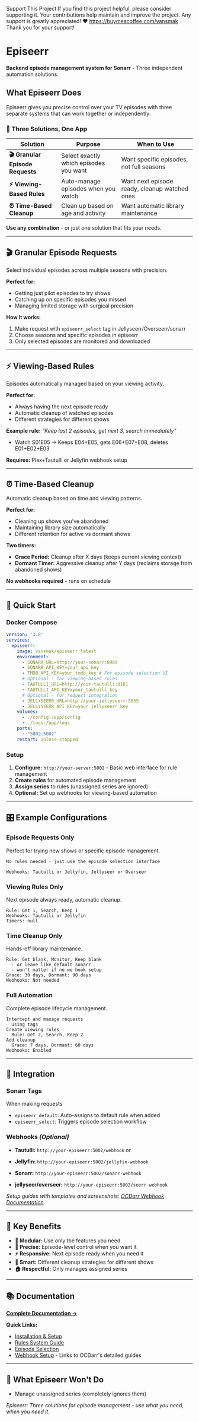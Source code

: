 
Support This Project If you find this project helpful, please consider supporting it. Your contributions help maintain and improve the project. Any support is greatly appreciated! ❤️ https://buymeacoffee.com/vansmak Thank you for your support!

# Episeerr

**Backend episode management system for Sonarr** - Three independent automation solutions.

## What Episeerr Does

Episeerr gives you precise control over your TV episodes with three separate systems that can work together or independently:

### 🎯 **Three Solutions, One App**

| Solution | Purpose | When to Use |
|----------|---------|-------------|
| **🎬 Granular Episode Requests** | Select exactly which episodes you want | Want specific episodes, not full seasons |
| **⚡ Viewing-Based Rules** | Auto-manage episodes when you watch | Want next episode ready, cleanup watched ones |
| **⏰ Time-Based Cleanup** | Clean up based on age and activity | Want automatic library maintenance |

**Use any combination** - or just one solution that fits your needs.

---

## 🎬 Granular Episode Requests

Select individual episodes across multiple seasons with precision.

**Perfect for:**
- Getting just pilot episodes to try shows
- Catching up on specific episodes you missed
- Managing limited storage with surgical precision

**How it works:**
1.  Make request with `episeerr_select` tag in Jellyseerr/Overseerr/sonarr 
2. Choose seasons and specific episodes in episeerr 
3. Only selected episodes are monitored and downloaded

---

## ⚡ Viewing-Based Rules

Episodes automatically managed based on your viewing activity.

**Perfect for:**
- Always having the next episode ready
- Automatic cleanup of watched episodes
- Different strategies for different shows

**Example rule:** *"Keep last 2 episodes, get next 3, search immediately"*
- Watch S01E05 → Keeps E04+E05, gets E06+E07+E08, deletes E01+E02+E03

**Requires:** Plex+Tautulli or Jellyfin webhook setup

---

## ⏰ Time-Based Cleanup

Automatic cleanup based on time and viewing patterns.

**Perfect for:**
- Cleaning up shows you've abandoned
- Maintaining library size automatically
- Different retention for active vs dormant shows

**Two timers:**
- **Grace Period:** Cleanup after X days (keeps current viewing context)
- **Dormant Timer:** Aggressive cleanup after Y days (reclaims storage from abandoned shows)

**No webhooks required** - runs on schedule

---

## 🚀 Quick Start

### Docker Compose
```yaml
version: '3.8'
services:
  episeerr:
    image: vansmak/episeerr:latest
    environment:
      - SONARR_URL=http://your-sonarr:8989
      - SONARR_API_KEY=your_api_key
      - TMDB_API_KEY=your_tmdb_key # For episode selection UI
      # Optional - for viewing-based rules
      - TAUTULLI_URL=http://your-tautulli:8181
      - TAUTULLI_API_KEY=your_tautulli_key
      # Optional - for request integration  
      - JELLYSEERR_URL=http://your-jellyseerr:5055
      - JELLYSEERR_API_KEY=your_jellyseerr_key
    volumes:
      - ./config:/app/config
      - ./logs:/app/logs
    ports:
      - "5002:5002"
    restart: unless-stopped
```

### Setup
1. **Configure:** `http://your-server:5002` - Basic web interface for rule management
2. **Create rules** for automated episode management  
3. **Assign series** to rules (unassigned series are ignored)
4. **Optional:** Set up webhooks for viewing-based automation

---

## 🎛️ Example Configurations

### Episode Requests Only
Perfect for trying new shows or specific episode management.
```
No rules needed - just use the episode selection interface

Webhooks: Tautulli or Jellyfin, Jellyseer or Overseer
```

### Viewing Rules Only  
Next episode always ready, automatic cleanup.
```
Rule: Get 1, Search, Keep 1
Webhooks: Tautulli or Jellyfin
Timers: null
```

### Time Cleanup Only
Hands-off library maintenance.
```
Rule: Get blank, Monitor, Keep blank
  - or leave like default sonarr 
  - won't matter if no we hook setup  
Grace: 30 days, Dormant: 90 days
Webhooks: Not needed
```

### Full Automation
Complete episode lifecycle management.
```
Intercept and manage requests
  using tags 
Create viewing rules
  Rule: Get 2, Search, Keep 2
Add cleanup 
  Grace: 7 days, Dormant: 60 days  
Webhooks: Enabled
```

---

## 🔧 Integration

### Sonarr Tags
When making requests
- `episeerr_default`: Auto-assigns to default rule when added
- `episeerr_select`: Triggers episode selection workflow

### Webhooks *(Optional)*
- **Tautulli:** `http://your-episeerr:5002/webhook` 
  or
- **Jellyfin:** `http://your-episeerr:5002/jellyfin-webhook` 
 
- **Sonarr:** `http://your-episeerr:5002/sonarr-webhook`

- **jellyseer/overseer:** `http://your-episeerr:5002/seerr-webhook`

*Setup guides with templates and screenshots: [OCDarr Webhook Documentation](link-to-ocdarr-guides)*

---

## 🎯 Key Benefits

- **🔧 Modular:** Use only the features you need
- **🎯 Precise:** Episode-level control when you want it
- **⚡ Responsive:** Next episode ready when you need it  
- **🧹 Smart:** Different cleanup strategies for different shows
- **🏠 Respectful:** Only manages assigned series

---

## 📚 Documentation

**[Complete Documentation →](./docs/)**

**Quick Links:**
- [Installation & Setup](./docs/installation.md)
- [Rules System Guide](./docs/rules-guide.md) 
- [Episode Selection](./docs/episode-selection.md)
- [Webhook Setup](./docs/webhooks.md) - Links to OCDarr's detailed guides

---

## 🚫 What Episeerr Won't Do

- Manage unassigned series (completely ignores them)


*Episeerr: Three solutions for episode management - use what you need, when you need it.*
